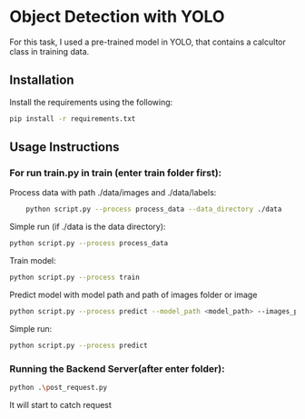 # Object Detection with YOLO
For this task, I used a pre-trained model in YOLO, that contains a calcultor class in training data.

## Installation
Install the requirements using the following:
```bash
pip install -r requirements.txt
```

## Usage Instructions
### For run train.py in train (enter train folder first):

Process data with path ./data/images and ./data/labels:
```bash
    python script.py --process process_data --data_directory ./data
```
Simple run (if ./data is the data directory):
```bash
python script.py --process process_data
```

Train model:
```bash
python script.py --process train
```
Predict model with model path and path of images folder or image
```bash
python script.py --process predict --model_path <model_path> --images_path <images_path>
```
Simple run:
```bash
python script.py --process predict
```

### Running the Backend Server(after enter folder):
```bash
python .\post_request.py
```
It will start to catch request
